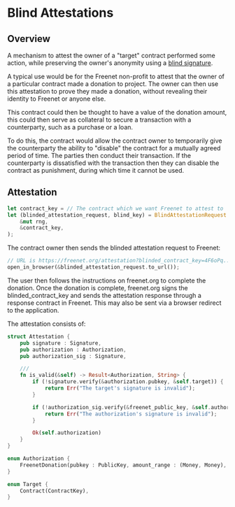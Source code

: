 # Blind Attestations

## Overview

A mechanism to attest the owner of a "target" contract performed some action,
while preserving the owner's anonymity using a [blind
signature](https://en.wikipedia.org/wiki/Blind_signature).

A typical use would be for the Freenet non-profit to attest that the owner of a
particular contract made a donation to project. The owner can then use this
attestation to prove they made a donation, without revealing their identity to
Freenet or anyone else.

This contract could then be thought to have a value of the donation amount,
this could then serve as collateral to secure a transaction with a
counterparty, such as a purchase or a loan.

To do this, the contract would allow the contract owner to temporarily give the
counterparty the ability to "disable" the contract for a mutually agreed period
of time. The parties then conduct their transaction. If the counterparty is
dissatisfied with the transaction then they can disable the contract as
punishment, during which time it cannot be used.

## Attestation

```rust
let contract_key = // The contract which we want Freenet to attest to
let (blinded_attestation_request, blind_key) = BlindAttestationRequest::blind(
    &mut rng,
    &contract_key,
);
```

The contract owner then sends the blinded attestation request to Freenet:

```rust
// URL is https://freenet.org/attestation?blinded_contract_key=4F6oPq...
open_in_browser(&blinded_attestation_request.to_url());
```

The user then follows the instructions on freenet.org to complete the donation.
Once the donation is complete, freenet.org signs the blinded_contract_key and
sends the attestation response through a response contract in Freenet. This
may also be sent via a browser redirect to the application.

The attestation consists of:

```rust
struct Attestation {
    pub signature : Signature,
    pub authorization : Authorization,
    pub authorization_sig : Signature,

    ///
    fn is_valid(&self) -> Result<Authorization, String> {
        if (!signature.verify(&authorization.pubkey, &self.target)) {
            return Err("The target's signature is invalid");
        }

        if (!authorization_sig.verify(&freenet_public_key, &self.authorization)) {
            return Err("The authorization's signature is invalid");
        }

        Ok(self.authorization)
    }
}

enum Authorization {
    FreenetDonation(pubkey : PublicKey, amount_range : (Money, Money), time_range : (Timestamp, Timestamp)),
}

enum Target {
    Contract(ContractKey),
}
```

